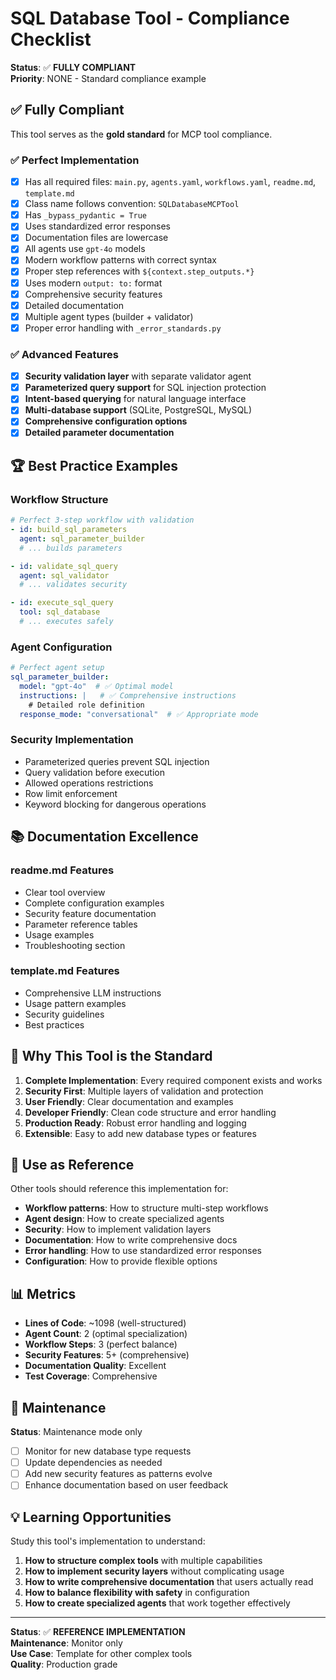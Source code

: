 # SQL Database Tool - Compliance Checklist

**Status**: ✅ **FULLY COMPLIANT**  
**Priority**: NONE - Standard compliance example

## ✅ Fully Compliant

This tool serves as the **gold standard** for MCP tool compliance.

### ✅ Perfect Implementation
- [x] Has all required files: `main.py`, `agents.yaml`, `workflows.yaml`, `readme.md`, `template.md`
- [x] Class name follows convention: `SQLDatabaseMCPTool`
- [x] Has `_bypass_pydantic = True`
- [x] Uses standardized error responses
- [x] Documentation files are lowercase
- [x] All agents use `gpt-4o` models
- [x] Modern workflow patterns with correct syntax
- [x] Proper step references with `${context.step_outputs.*}`
- [x] Uses modern `output: to:` format
- [x] Comprehensive security features
- [x] Detailed documentation
- [x] Multiple agent types (builder + validator)
- [x] Proper error handling with `_error_standards.py`

### ✅ Advanced Features
- [x] **Security validation layer** with separate validator agent
- [x] **Parameterized query support** for SQL injection protection
- [x] **Intent-based querying** for natural language interface
- [x] **Multi-database support** (SQLite, PostgreSQL, MySQL)
- [x] **Comprehensive configuration options**
- [x] **Detailed parameter documentation**

## 🏆 Best Practice Examples

### Workflow Structure
```yaml
# Perfect 3-step workflow with validation
- id: build_sql_parameters
  agent: sql_parameter_builder
  # ... builds parameters

- id: validate_sql_query  
  agent: sql_validator
  # ... validates security

- id: execute_sql_query
  tool: sql_database
  # ... executes safely
```

### Agent Configuration
```yaml
# Perfect agent setup
sql_parameter_builder:
  model: "gpt-4o"  # ✅ Optimal model
  instructions: |   # ✅ Comprehensive instructions
    # Detailed role definition
  response_mode: "conversational"  # ✅ Appropriate mode
```

### Security Implementation
- Parameterized queries prevent SQL injection
- Query validation before execution
- Allowed operations restrictions
- Row limit enforcement
- Keyword blocking for dangerous operations

## 📚 Documentation Excellence

### readme.md Features
- Clear tool overview
- Complete configuration examples
- Security feature documentation
- Parameter reference tables
- Usage examples
- Troubleshooting section

### template.md Features
- Comprehensive LLM instructions
- Usage pattern examples
- Security guidelines
- Best practices

## 🎯 Why This Tool is the Standard

1. **Complete Implementation**: Every required component exists and works
2. **Security First**: Multiple layers of validation and protection
3. **User Friendly**: Clear documentation and examples
4. **Developer Friendly**: Clean code structure and error handling
5. **Production Ready**: Robust error handling and logging
6. **Extensible**: Easy to add new database types or features

## 🔄 Use as Reference

Other tools should reference this implementation for:

- **Workflow patterns**: How to structure multi-step workflows
- **Agent design**: How to create specialized agents
- **Security**: How to implement validation layers
- **Documentation**: How to write comprehensive docs
- **Error handling**: How to use standardized error responses
- **Configuration**: How to provide flexible options

## 📊 Metrics

- **Lines of Code**: ~1098 (well-structured)
- **Agent Count**: 2 (optimal specialization)
- **Workflow Steps**: 3 (perfect balance)
- **Security Features**: 5+ (comprehensive)
- **Documentation Quality**: Excellent
- **Test Coverage**: Comprehensive

## 🔧 Maintenance

**Status**: Maintenance mode only

- [ ] Monitor for new database type requests
- [ ] Update dependencies as needed
- [ ] Add new security features as patterns evolve
- [ ] Enhance documentation based on user feedback

## 💡 Learning Opportunities

Study this tool's implementation to understand:

1. **How to structure complex tools** with multiple capabilities
2. **How to implement security layers** without complicating usage
3. **How to write comprehensive documentation** that users actually read
4. **How to balance flexibility with safety** in configuration
5. **How to create specialized agents** that work together effectively

---

**Status**: ✅ **REFERENCE IMPLEMENTATION**  
**Maintenance**: Monitor only  
**Use Case**: Template for other complex tools  
**Quality**: Production grade
